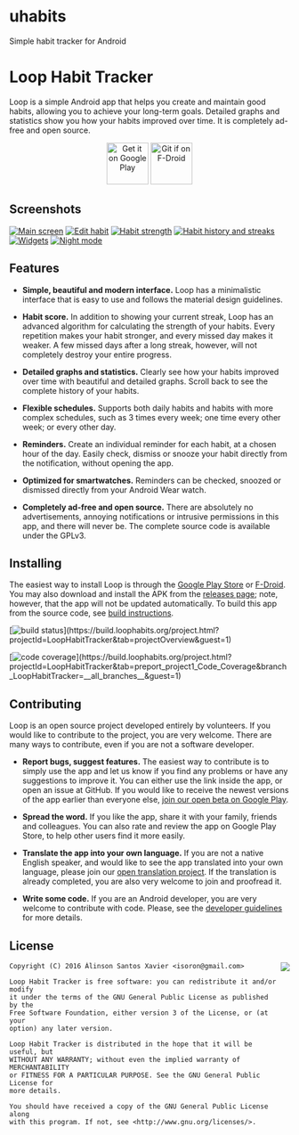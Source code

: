 # uhabits
Simple habit tracker for Android
# Loop Habit Tracker

Loop is a simple Android app that helps you create and maintain good habits,
allowing you to achieve your long-term goals. Detailed graphs and statistics
show you how your habits improved over time. It is completely ad-free and open
source.

<p align="center">
  <a href="https://play.google.com/store/apps/details?id=org.isoron.uhabits&utm_source=global_co&utm_medium=prtnr&utm_content=Mar2515&utm_campaign=PartBadge&pcampaignid=MKT-AC-global-none-all-co-pr-py-PartBadges-Oct1515-1"><img alt="Get it on Google Play" src="https://play.google.com/intl/en_us/badges/images/apps/en-play-badge-border.png" height="75px"/></a>
  <a href="http://f-droid.org/app/org.isoron.uhabits"><img alt="Git if on F-Droid" src="http://i.imgur.com/baSPE7X.png" height="75px"/></a>
</p>

## Screenshots

[![Main screen][screen1th]][screen1]
[![Edit habit][screen2th]][screen2]
[![Habit strength][screen3th]][screen3]
[![Habit history and streaks][screen4th]][screen4]
[![Widgets][screen5th]][screen5]
[![Night mode][screen6th]][screen6]

## Features

* **Simple, beautiful and modern interface.** Loop has a minimalistic interface
  that is easy to use and follows the material design guidelines.

* **Habit score.** In addition to showing your current streak, Loop has an
  advanced algorithm for calculating the strength of your habits. Every
  repetition makes your habit stronger, and every missed day makes it weaker. A
  few missed days after a long streak, however, will not completely destroy
  your entire progress.

* **Detailed graphs and statistics.** Clearly see how your habits improved over
  time with beautiful and detailed graphs. Scroll back to see the complete
  history of your habits.

* **Flexible schedules.** Supports both daily habits and habits with more
  complex schedules, such as 3 times every week; one time every other week; or
  every other day.

* **Reminders.** Create an individual reminder for each habit, at a chosen hour
  of the day. Easily check, dismiss or snooze your habit directly from the
  notification, without opening the app.

* **Optimized for smartwatches.** Reminders can be checked, snoozed or
  dismissed directly from your Android Wear watch.

* **Completely ad-free and open source.** There are absolutely no
  advertisements, annoying notifications or intrusive permissions in this app,
  and there will never be. The complete source code is available under the
  GPLv3.

## Installing

The easiest way to install Loop is through the [Google Play Store][playstore] or [F-Droid][fdroid].
You may also download and install the APK from the [releases page][releases];
note, however, that the app will not be updated automatically.  To build this
app from the source code, see [build instructions][build].

[![build status](https://build.loophabits.org/app/rest/builds/buildType(id:LoopHabitTracker_Nougat)/statusIcon)](https://build.loophabits.org/project.html?projectId=LoopHabitTracker&tab=projectOverview&guest=1)

[![code coverage](https://build.loophabits.org/app/rest/builds/buildType(id:LoopHabitTracker_Nougat)/artifacts/content/coverage-badge.svg?guest=1)](https://build.loophabits.org/project.html?projectId=LoopHabitTracker&tab=preport_project1_Code_Coverage&branch_LoopHabitTracker=__all_branches__&guest=1)

## Contributing

Loop is an open source project developed entirely by volunteers. If you would
like to contribute to the project, you are very welcome. There are many ways to
contribute, even if you are not a software developer.

* **Report bugs, suggest features.** The easiest way to contribute is to simply
  use the app and let us know if you find any problems or have any suggestions
  to improve it. You can either use the link inside the app, or open an issue
  at GitHub. If you would like to receive the newest versions of the app
  earlier than everyone else, [join our open beta on Google Play][beta].

* **Spread the word.** If you like the app, share it with your family, friends
  and colleagues. You can also rate and review the app on Google Play Store, to help
  other users find it more easily.

* **Translate the app into your own language.** If you are not a native English
  speaker, and would like to see the app translated into your own language,
  please join our [open translation project][poedit]. If the translation
  is already completed, you are also very welcome to join and proofread it.

* **Write some code.** If you are an Android developer, you are very welcome to
  contribute with code. Please, see the [developer guidelines][dev-guide] for more details.

## License

<img align="right" src="https://www.gnu.org/graphics/gplv3-88x31.png">

	Copyright (C) 2016 Álinson Santos Xavier <isoron@gmail.com>

	Loop Habit Tracker is free software: you can redistribute it and/or modify
	it under the terms of the GNU General Public License as published by the
	Free Software Foundation, either version 3 of the License, or (at your
	option) any later version.

	Loop Habit Tracker is distributed in the hope that it will be useful, but
	WITHOUT ANY WARRANTY; without even the implied warranty of MERCHANTABILITY
	or FITNESS FOR A PARTICULAR PURPOSE. See the GNU General Public License for
	more details.

	You should have received a copy of the GNU General Public License along
	with this program. If not, see <http://www.gnu.org/licenses/>.

[screen1]: screenshots/original/uhabits1.png
[screen2]: screenshots/original/uhabits2.png
[screen3]: screenshots/original/uhabits3.png
[screen4]: screenshots/original/uhabits4.png
[screen5]: screenshots/original/uhabits5.png
[screen6]: screenshots/original/uhabits6.png
[screen1th]: screenshots/thumbs/uhabits1.png
[screen2th]: screenshots/thumbs/uhabits2.png
[screen3th]: screenshots/thumbs/uhabits3.png
[screen4th]: screenshots/thumbs/uhabits4.png
[screen5th]: screenshots/thumbs/uhabits5.png
[screen6th]: screenshots/thumbs/uhabits6.png
[poedit]: http://translate.loophabits.org
[playstore]: https://play.google.com/store/apps/details?id=org.isoron.uhabits
[releases]: https://github.com/iSoron/uhabits/releases
[fdroid]: http://f-droid.org/app/org.isoron.uhabits
[dev-guide]: https://github.com/iSoron/uhabits/wiki/Developer-guidelines
[build]: https://github.com/iSoron/uhabits/wiki/Developer-guidelines#building
[beta]: https://play.google.com/apps/testing/org.isoron.uhabits
